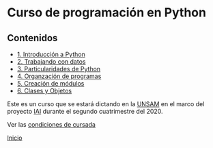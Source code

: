 # Curso de programación en Python

## Contenidos

* [1. Introducción a Python](01_Introduccion/00_Resumen.md)
* [2. Trabajando con datos](02_Datos/00_Resumen.md)
* [3. Particularidades de Python](03_Mas_Python/00_Resumen.md)
* [4. Organzación de programas](04_Orga_programa_OSKI1/00_Resumen.md)
* [5. Creación de módulos](05_Modulos_OSKI2/00_Resumen.md)
* [6. Clases y Objetos](06_OOP/00_Resumen.md)


Este es un curso que se estará dictando en la [UNSAM](https://www.unsam.edu.ar/) en el marco del proyecto [IAI](http://noticias.unsam.edu.ar/2019/09/16/la-unsam-piensa-la-inteligencia-artificial-interdisciplinaria/) durante el segundo cuatrimestre del 2020.

Ver las [condiciones de cursada](Cursada.md) 

[Inicio](README.md) 

